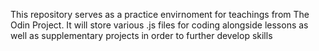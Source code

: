 This repository serves as a practice envirnoment for teachings from The Odin Project.
It will store various .js files for coding alongside lessons as well as supplementary projects in order to further develop skills 